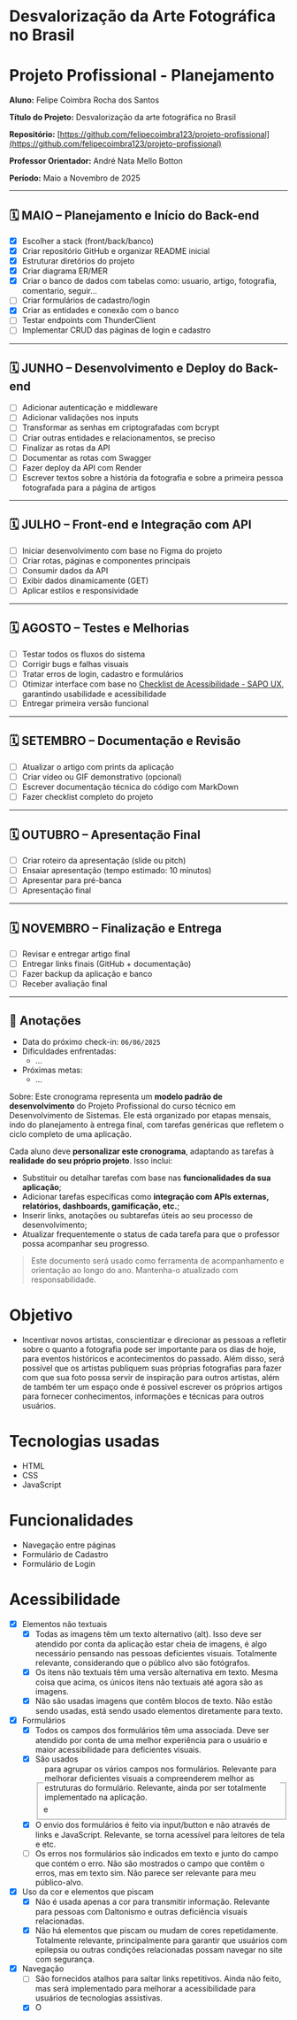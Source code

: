 # Desvalorização da Arte Fotográfica no Brasil

# Projeto Profissional - Planejamento

**Aluno:** Felipe Coimbra Rocha dos Santos

**Título do Projeto:** Desvalorização da arte fotográfica no Brasil

**Repositório:** [https://github.com/felipecoimbra123/projeto-profissional](https://github.com/felipecoimbra123/projeto-profissional)

**Professor Orientador:** André Nata Mello Botton

**Período:** Maio a Novembro de 2025

---

## 🗓️ MAIO – Planejamento e Início do Back-end

- [x]  Escolher a stack (front/back/banco)
- [x]  Criar repositório GitHub e organizar README inicial
- [x]  Estruturar diretórios do projeto
- [x]  Criar diagrama ER/MER
- [x]  Criar o banco de dados com tabelas como: usuario, artigo, fotografia, comentario, seguir…
- [ ]  Criar formulários de cadastro/login
- [x]  Criar as entidades e conexão com o banco
- [ ]  Testar endpoints com ThunderClient
- [ ]  Implementar CRUD das páginas de login e cadastro

---

## 🗓️ JUNHO – Desenvolvimento e Deploy do Back-end

- [ ]  Adicionar autenticação e middleware
- [ ]  Adicionar validações nos inputs
- [ ]  Transformar as senhas em criptografadas com bcrypt
- [ ]  Criar outras entidades e relacionamentos, se preciso
- [ ]  Finalizar as rotas da API
- [ ]  Documentar as rotas com Swagger
- [ ]  Fazer deploy da API com Render
- [ ]  Escrever textos sobre a história da fotografia e sobre a primeira pessoa fotografada para a página de artigos

---

## 🗓️ JULHO – Front-end e Integração com API

- [ ]  Iniciar desenvolvimento com base no Figma do projeto
- [ ]  Criar rotas, páginas e componentes principais
- [ ]  Consumir dados da API
- [ ]  Exibir dados dinamicamente (GET)
- [ ]  Aplicar estilos e responsividade

---

## 🗓️ AGOSTO – Testes e Melhorias

- [ ]  Testar todos os fluxos do sistema
- [ ]  Corrigir bugs e falhas visuais
- [ ]  Tratar erros de login, cadastro e formulários
- [ ]  Otimizar interface com base no [Checklist de Acessibilidade - SAPO UX](https://ux.sapo.pt/checklists/acessibilidade/), garantindo usabilidade e acessibilidade
- [ ]  Entregar primeira versão funcional

---

## 🗓️ SETEMBRO – Documentação e Revisão

- [ ]  Atualizar o artigo com prints da aplicação
- [ ]  Criar vídeo ou GIF demonstrativo (opcional)
- [ ]  Escrever documentação técnica do código com MarkDown
- [ ]  Fazer checklist completo do projeto

---

## 🗓️ OUTUBRO – Apresentação Final

- [ ]  Criar roteiro da apresentação (slide ou pitch)
- [ ]  Ensaiar apresentação (tempo estimado: 10 minutos)
- [ ]  Apresentar para pré-banca
- [ ]  Apresentação final

---

## 🗓️ NOVEMBRO – Finalização e Entrega

- [ ]  Revisar e entregar artigo final
- [ ]  Entregar links finais (GitHub + documentação)
- [ ]  Fazer backup da aplicação e banco
- [ ]  Receber avaliação final

---

## 📌 Anotações

- Data do próximo check-in: `06/06/2025`
- Dificuldades enfrentadas:
    - …
- Próximas metas:
    - …

Sobre:
Este cronograma representa um **modelo padrão de desenvolvimento** do Projeto Profissional do curso técnico em Desenvolvimento de Sistemas. Ele está organizado por etapas mensais, indo do planejamento à entrega final, com tarefas genéricas que refletem o ciclo completo de uma aplicação.

Cada aluno deve **personalizar este cronograma**, adaptando as tarefas à **realidade do seu próprio projeto**. Isso inclui:

- Substituir ou detalhar tarefas com base nas **funcionalidades da sua aplicação**;
- Adicionar tarefas específicas como **integração com APIs externas, relatórios, dashboards, gamificação, etc.**;
- Inserir links, anotações ou subtarefas úteis ao seu processo de desenvolvimento;
- Atualizar frequentemente o status de cada tarefa para que o professor possa acompanhar seu progresso.

> Este documento será usado como ferramenta de acompanhamento e orientação ao longo do ano. Mantenha-o atualizado com responsabilidade.
>

# Objetivo
* Incentivar novos artistas, conscientizar e direcionar as pessoas a refletir sobre o quanto a fotografia pode ser importante para os dias de hoje, para eventos históricos e acontecimentos do passado. Além disso, será possível que os artistas publiquem suas próprias fotografias para fazer com que sua foto possa servir de inspiração para outros artistas, além de também ter um espaço onde é possivel escrever os próprios artigos para fornecer conhecimentos, informações e técnicas para outros usuários.

# Tecnologias usadas
* HTML
* CSS
* JavaScript

# Funcionalidades
* Navegação entre páginas
* Formulário de Cadastro
* Formulário de Login

# Acessibilidade
- [x] Elementos não textuais
    - [x] Todas as imagens têm um texto alternativo (alt). Isso deve ser atendido por conta da aplicação estar cheia de imagens, é algo necessário pensando nas pessoas deficientes visuais. Totalmente relevante, considerando que o público alvo são fotógrafos.
    - [x] Os itens não textuais têm uma versão alternativa em texto. Mesma coisa que acima, os únicos itens não textuais até agora são as imagens.
    - [x] Não são usadas imagens que contêm blocos de texto. Não estão sendo usadas, está sendo usado elementos diretamente para texto.
- [x] Formulários
    - [x] Todos os campos dos formulários têm uma <label> associada. Deve ser atendido por conta de uma melhor experiência para o usuário e maior acessibilidade para deficientes visuais.
    - [x] São usados <fieldset> e <legend> para agrupar os vários campos nos formulários. Relevante para melhorar deficientes visuais a compreenderem melhor as estruturas do formulário. Relevante, ainda por ser totalmente implementado na aplicação.
    - [x] O envio dos formulários é feito via input/button e não através de links e JavaScript. Relevante, se torna acessível para leitores de tela e etc.
    - [ ] Os erros nos formulários são indicados em texto e junto do campo que contém o erro. Não são mostrados o campo que contêm o erros, mas em texto sim. Não parece ser relevante para meu público-alvo.
- [x] Uso da cor e elementos que piscam
    - [x] Não é usada apenas a cor para transmitir informação. Relevante para pessoas com Daltonismo e outras deficiência visuais relacionadas.
    - [x] Não há elementos que piscam ou mudam de cores repetidamente. Totalmente relevante, principalmente para garantir que usuários com epilepsia ou outras condições relacionadas possam navegar no site com segurança.
- [x] Navegação
    - [ ] São fornecidos atalhos para saltar links repetitivos. Ainda não feito, mas será implementado para melhorar a acessibilidade para usuários de tecnologias assistivas.
    - [x] O <title> das páginas é claro, direto e percetível e está intimamente relacionado com o conteúdo da mesma. Totalmente relevante para pessoas com leitores de telas ou etc entenderem mais facilmente o conteúdo de cada página.
    - [x] O site é navegável usando apenas o teclado. Útil para que usuários com deficiências motoras ou visual consigam utilizar o site da melhor forma.
- [x] Semântica e Legibilidade
    - [x] O conteúdo está estruturado de forma semântica. Relevante para acessibilidade de tecnologias assistivas e boas práticas web.
    - [x] O idioma da página está indicado no HTML. Relevante para informar o idioma que a aplicação utiliza para o navegador, facilitando a troca de idiomas na interface.
    - [x] As tabelas têm headings <th> definidos. Não relevantes para o meu público-alvo e aplicação, pois não estão sendo utilizadas tabelas.
    - [x] O site funciona com as imagens desativadas. Relevante para velocidade de carregamento da interface e para pessoas com deficiências visuais que utilizam leitores de tela.
    - [x] O site é legível e navegável com o CSS desativado. Relevante para garantir que o site seja utilizável sem estilização e também melhorar a usabilidade, pois às vezes alguns navegadores não carregam totalmente o CSS.
    - [x] O site é legível aumentando o texto 2 vezes. Relevante para pessoas com deficiências visuais e para que imagens e outros elementos fiquem mais legíveis.
